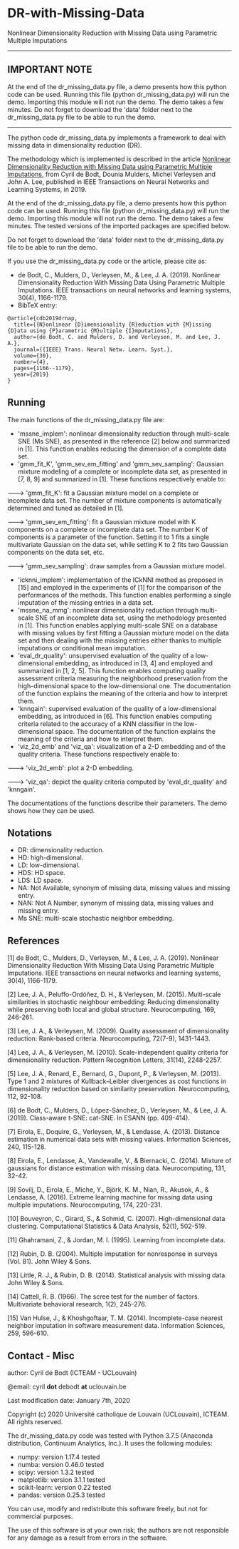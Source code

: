 # DR-with-Missing-Data
Nonlinear Dimensionality Reduction with Missing Data using Parametric Multiple Imputations

-------


## IMPORTANT NOTE
At the end of the dr_missing_data.py file, a demo presents how this python code can be used. Running this file (python dr_missing_data.py) will run the demo. Importing this module will not run the demo. The demo takes a few minutes. Do not forget to download the 'data' folder next to the dr_missing_data.py file to be able to run the demo. 

------


The python code dr_missing_data.py implements a framework to deal with missing data in dimensionality reduction (DR). 

The methodology which is implemented is described in the article [Nonlinear Dimensionality Reduction with Missing Data using Parametric Multiple Imputations](https://ieeexplore.ieee.org/abstract/document/8447227), from Cyril de Bodt, Dounia Mulders, Michel Verleysen and John A. Lee, published in IEEE Transactions on Neural Networks and Learning Systems, in 2019. 

At the end of the dr_missing_data.py file, a demo presents how this python code can be used. Running this file (python dr_missing_data.py) will run the demo. Importing this module will not run the demo. The demo takes a few minutes. The tested versions of the imported packages are specified below. 

Do not forget to download the 'data' folder next to the dr_missing_data.py file to be able to run the demo. 

If you use the dr_missing_data.py code or the article, please cite as:
- de Bodt, C., Mulders, D., Verleysen, M., & Lee, J. A. (2019). Nonlinear Dimensionality Reduction With Missing Data Using Parametric Multiple Imputations. IEEE transactions on neural networks and learning systems, 30(4), 1166-1179.
- BibTeX entry:
```
@article{cdb2019drnap,
  title={{N}onlinear {D}imensionality {R}eduction with {M}issing {D}ata using {P}arametric {M}ultiple {I}mputations},  
  author={de Bodt, C. and Mulders, D. and Verleysen, M. and Lee, J. A.},  
  journal={{IEEE} Trans. Neural Netw. Learn. Syst.},  
  volume={30},  
  number={4},  
  pages={1166--1179},  
  year={2019}  
}
```

## Running
The main functions of the dr_missing_data.py file are:
- 'mssne_implem': nonlinear dimensionality reduction through multi-scale SNE (Ms SNE), as presented in the reference [2] below and summarized in [1]. This function enables reducing the dimension of a complete data set. 
- 'gmm_fit_K', 'gmm_sev_em_fitting' and 'gmm_sev_sampling': Gaussian mixture modeling of a complete or incomplete data set, as presented in [7, 8, 9] and summarized in [1]. These functions respectively enable to:

---> 'gmm_fit_K': fit a Gaussian mixture model on a complete or incomplete data set. The number of mixture components is automatically determined and tuned as detailed in [1]. 

---> 'gmm_sev_em_fitting': fit a Gaussian mixture model with K components on a complete or incomplete data set. The number K of components is a parameter of the function. Setting it to 1 fits a single multivariate Gaussian on the data set, while setting K to 2 fits two Gaussian components on the data set, etc. 

---> 'gmm_sev_sampling': draw samples from a Gaussian mixture model. 

- 'icknni_implem': implementation of the ICkNNI method as proposed in [15] and employed in the experiments of [1] for the comparison of the performances of the methods. This function enables performing a single imputation of the missing entries in a data set. 
- 'mssne_na_mmg': nonlinear dimensionality reduction through multi-scale SNE of an incomplete data set, using the methodology presented in [1]. This function enables applying multi-scale SNE on a database with missing values by first fitting a Gaussian mixture model on the data set and then dealing with the missing entries either thanks to multiple imputations or conditional mean imputation. 
- 'eval_dr_quality': unsupervised evaluation of the quality of a low-dimensional embedding, as introduced in [3, 4] and employed and summarized in [1, 2, 5]. This function enables computing quality assessment criteria measuring the neighborhood preservation from the high-dimensional space to the low-dimensional one. The documentation of the function explains the meaning of the criteria and how to interpret them.
- 'knngain': supervised evaluation of the quality of a low-dimensional embedding, as introduced in [6]. This function enables computing criteria related to the accuracy of a KNN classifier in the low-dimensional space. The documentation of the function explains the meaning of the criteria and how to interpret them.
- 'viz_2d_emb' and 'viz_qa': visualization of a 2-D embedding and of the quality criteria. These functions respectively enable to: 

---> 'viz_2d_emb': plot a 2-D embedding. 

---> 'viz_qa': depict the quality criteria computed by 'eval_dr_quality' and 'knngain'.

The documentations of the functions describe their parameters. The demo shows how they can be used. 

## Notations
- DR: dimensionality reduction.
- HD: high-dimensional.
- LD: low-dimensional.
- HDS: HD space.
- LDS: LD space.
- NA: Not Available, synonym of missing data, missing values and missing entry.
- NAN: Not A Number, synonym of missing data, missing values and missing entry.
- Ms SNE: multi-scale stochastic neighbor embedding.


## References
[1] de Bodt, C., Mulders, D., Verleysen, M., & Lee, J. A. (2019). Nonlinear Dimensionality Reduction With Missing Data Using Parametric Multiple Imputations. IEEE transactions on neural networks and learning systems, 30(4), 1166-1179.

[2] Lee, J. A., Peluffo-Ordóñez, D. H., & Verleysen, M. (2015). Multi-scale similarities in stochastic neighbour embedding: Reducing dimensionality while preserving both local and global structure. Neurocomputing, 169, 246-261.

[3] Lee, J. A., & Verleysen, M. (2009). Quality assessment of dimensionality reduction: Rank-based criteria. Neurocomputing, 72(7-9), 1431-1443.

[4] Lee, J. A., & Verleysen, M. (2010). Scale-independent quality criteria for dimensionality reduction. Pattern Recognition Letters, 31(14), 2248-2257.

[5] Lee, J. A., Renard, E., Bernard, G., Dupont, P., & Verleysen, M. (2013). Type 1 and 2 mixtures of Kullback–Leibler divergences as cost functions in dimensionality reduction based on similarity preservation. Neurocomputing, 112, 92-108.

[6] de Bodt, C., Mulders, D., López-Sánchez, D., Verleysen, M., & Lee, J. A. (2019). Class-aware t-SNE: cat-SNE. In ESANN (pp. 409-414).

[7] Eirola, E., Doquire, G., Verleysen, M., & Lendasse, A. (2013). Distance estimation in numerical data sets with missing values. Information Sciences, 240, 115-128.

[8] Eirola, E., Lendasse, A., Vandewalle, V., & Biernacki, C. (2014). Mixture of gaussians for distance estimation with missing data. Neurocomputing, 131, 32-42.

[9] Sovilj, D., Eirola, E., Miche, Y., Björk, K. M., Nian, R., Akusok, A., & Lendasse, A. (2016). Extreme learning machine for missing data using multiple imputations. Neurocomputing, 174, 220-231.

[10] Bouveyron, C., Girard, S., & Schmid, C. (2007). High-dimensional data clustering. Computational Statistics & Data Analysis, 52(1), 502-519.

[11] Ghahramani, Z., & Jordan, M. I. (1995). Learning from incomplete data.

[12] Rubin, D. B. (2004). Multiple imputation for nonresponse in surveys (Vol. 81). John Wiley & Sons.

[13] Little, R. J., & Rubin, D. B. (2014). Statistical analysis with missing data. John Wiley & Sons.

[14] Cattell, R. B. (1966). The scree test for the number of factors. Multivariate behavioral research, 1(2), 245-276.

[15] Van Hulse, J., & Khoshgoftaar, T. M. (2014). Incomplete-case nearest neighbor imputation in software measurement data. Information Sciences, 259, 596-610.

## Contact - Misc
author: Cyril de Bodt (ICTEAM - UCLouvain)

@email: cyril __dot__ debodt __at__ uclouvain.be

Last modification date: January 7th, 2020

Copyright (c) 2020 Université catholique de Louvain (UCLouvain), ICTEAM. All rights reserved.


The dr_missing_data.py code was tested with Python 3.7.5 (Anaconda distribution, Continuum Analytics, Inc.). It uses the following modules:
- numpy: version 1.17.4 tested
- numba: version 0.46.0 tested
- scipy: version 1.3.2 tested
- matplotlib: version 3.1.1 tested
- scikit-learn: version 0.22 tested
- pandas: version 0.25.3 tested


You can use, modify and redistribute this software freely, but not for commercial purposes. 

The use of this software is at your own risk; the authors are not responsible for any damage as a result from errors in the software.

